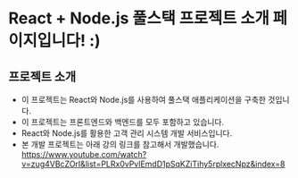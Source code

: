 # React + Node.js 풀스택 프로젝트 소개 페이지입니다! :)

## 프로젝트 소개

- 이 프로젝트는 React와 Node.js를 사용하여 풀스택 애플리케이션을 구축한 것입니다.
- 이 프로젝트는 프론트엔드와 백엔드를 모두 포함하고 있습니다.
- React와 Node.js를 활용한 고객 관리 시스템 개발 서비스입니다.
- 본 개발 프로젝트는 아래 강의 링크를 참고해서 개발했습니다.
https://www.youtube.com/watch?v=zug4VBcZOrI&list=PLRx0vPvlEmdD1pSqKZiTihy5rplxecNpz&index=8